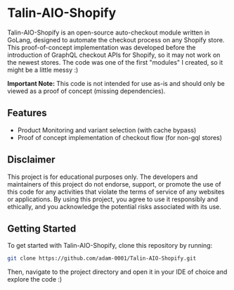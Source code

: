 # Talin-AIO-Shopify

Talin-AIO-Shopify is an open-source auto-checkout module written in GoLang, designed to automate the checkout process on any Shopify store. This proof-of-concept implementation was developed before the introduction of GraphQL checkout APIs for Shopify, so it may not work on the newest stores. The code was one of the first "modules" I created, so it might be a little messy :)

**Important Note:** This code is not intended for use as-is and should only be viewed as a proof of concept (missing dependencies).

## Features

- Product Monitoring and variant selection (with cache bypass)
- Proof of concept implementation of checkout flow (for non-gql stores)

## Disclaimer

This project is for educational purposes only. The developers and maintainers of this project do not endorse, support, or promote the use of this code for any activities that violate the terms of service of any websites or applications. By using this project, you agree to use it responsibly and ethically, and you acknowledge the potential risks associated with its use.

## Getting Started

To get started with Talin-AIO-Shopify, clone this repository by running:

```bash
git clone https://github.com/adam-0001/Talin-AIO-Shopify.git
```

Then, navigate to the project directory and open it in your IDE of choice and explore the code :)